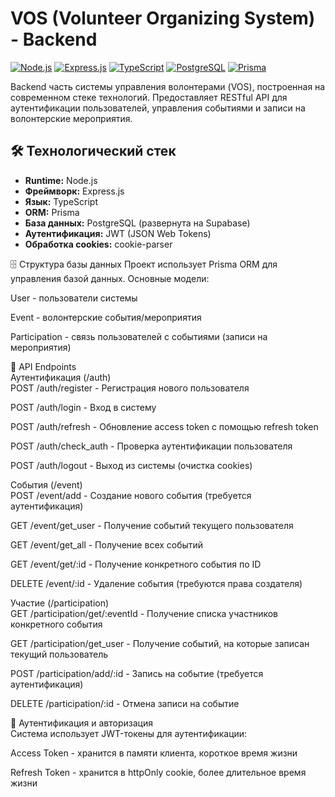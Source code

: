 # VOS (Volunteer Organizing System) - Backend

[![Node.js](https://img.shields.io/badge/Node.js-20+-339933?logo=nodedotjs)](https://nodejs.org/)
[![Express.js](https://img.shields.io/badge/Express.js-4.18+-000000?logo=express)](https://expressjs.com/)
[![TypeScript](https://img.shields.io/badge/TypeScript-5.0+-3178C6?logo=typescript)](https://www.typescriptlang.org/)
[![PostgreSQL](https://img.shields.io/badge/PostgreSQL-16+-4169E1?logo=postgresql)](https://www.postgresql.org/)
[![Prisma](https://img.shields.io/badge/Prisma-5.0+-2D3748?logo=prisma)](https://www.prisma.io/)

Backend часть системы управления волонтерами (VOS), построенная на современном стеке технологий. Предоставляет RESTful API для аутентификации пользователей, управления событиями и записи на волонтерские мероприятия.<br>

## 🛠 Технологический стек

- **Runtime:** Node.js
- **Фреймворк:** Express.js
- **Язык:** TypeScript
- **ORM:** Prisma
- **База данных:** PostgreSQL (развернута на Supabase)
- **Аутентификация:** JWT (JSON Web Tokens)
- **Обработка cookies:** cookie-parser<br>  


🗄️ Структура базы данных
Проект использует Prisma ORM для управления базой данных. Основные модели:<br>

User - пользователи системы<br>

Event - волонтерские события/мероприятия<br>

Participation - связь пользователей с событиями (записи на мероприятия)<br>    

📡 API Endpoints<br>
Аутентификация (/auth)<br>
POST /auth/register - Регистрация нового пользователя<br>

POST /auth/login - Вход в систему<br>

POST /auth/refresh - Обновление access token с помощью refresh token<br>

POST /auth/check_auth - Проверка аутентификации пользователя<br>

POST /auth/logout - Выход из системы (очистка cookies)<br>

События (/event)<br>
POST /event/add - Создание нового события (требуется аутентификация)<br>

GET /event/get_user - Получение событий текущего пользователя<br>

GET /event/get_all - Получение всех событий<br>

GET /event/get/:id - Получение конкретного события по ID<br>

DELETE /event/:id - Удаление события (требуются права создателя)<br>  

Участие (/participation)<br>
GET /participation/get/:eventId - Получение списка участников конкретного события<br>

GET /participation/get_user - Получение событий, на которые записан текущий пользователь<br>

POST /participation/add/:id - Запись на событие (требуется аутентификация)<br>

DELETE /participation/:id - Отмена записи на событие<br>

🔐 Аутентификация и авторизация<br>
Система использует JWT-токены для аутентификации:<br>

Access Token - хранится в памяти клиента, короткое время жизни

Refresh Token - хранится в httpOnly cookie, более длительное время жизни

